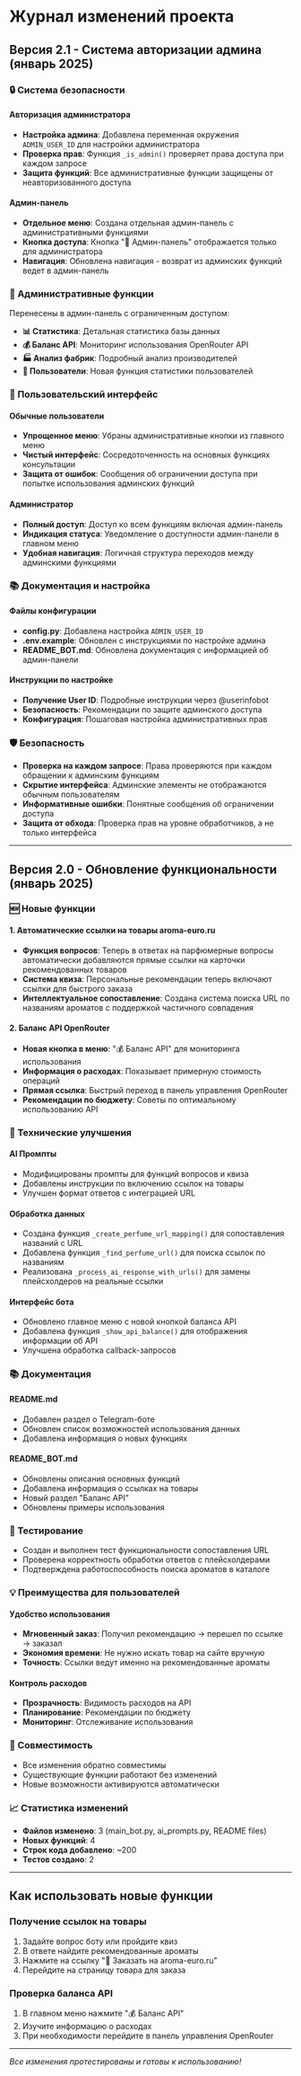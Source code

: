 # Журнал изменений проекта

## Версия 2.1 - Система авторизации админа (январь 2025)

### 🔒 Система безопасности

#### Авторизация администратора
- **Настройка админа**: Добавлена переменная окружения `ADMIN_USER_ID` для настройки администратора
- **Проверка прав**: Функция `_is_admin()` проверяет права доступа при каждом запросе
- **Защита функций**: Все административные функции защищены от неавторизованного доступа

#### Админ-панель
- **Отдельное меню**: Создана отдельная админ-панель с административными функциями
- **Кнопка доступа**: Кнопка "🔧 Админ-панель" отображается только для администратора
- **Навигация**: Обновлена навигация - возврат из админских функций ведет в админ-панель

### 🔧 Административные функции

Перенесены в админ-панель с ограниченным доступом:
- **📊 Статистика**: Детальная статистика базы данных
- **💰 Баланс API**: Мониторинг использования OpenRouter API
- **🏭 Анализ фабрик**: Подробный анализ производителей
- **👥 Пользователи**: Новая функция статистики пользователей

### 👥 Пользовательский интерфейс

#### Обычные пользователи
- **Упрощенное меню**: Убраны административные кнопки из главного меню
- **Чистый интерфейс**: Сосредоточенность на основных функциях консультации
- **Защита от ошибок**: Сообщения об ограничении доступа при попытке использования админских функций

#### Администратор
- **Полный доступ**: Доступ ко всем функциям включая админ-панель
- **Индикация статуса**: Уведомление о доступности админ-панели в главном меню
- **Удобная навигация**: Логичная структура переходов между админскими функциями

### 📚 Документация и настройка

#### Файлы конфигурации
- **config.py**: Добавлена настройка `ADMIN_USER_ID`
- **.env.example**: Обновлен с инструкциями по настройке админа
- **README_BOT.md**: Обновлена документация с информацией об админ-панели

#### Инструкции по настройке
- **Получение User ID**: Подробные инструкции через @userinfobot
- **Безопасность**: Рекомендации по защите админского доступа
- **Конфигурация**: Пошаговая настройка административных прав

### 🛡️ Безопасность

- **Проверка на каждом запросе**: Права проверяются при каждом обращении к админским функциям
- **Скрытие интерфейса**: Админские элементы не отображаются обычным пользователям
- **Информативные ошибки**: Понятные сообщения об ограничении доступа
- **Защита от обхода**: Проверка прав на уровне обработчиков, а не только интерфейса

---

## Версия 2.0 - Обновление функциональности (январь 2025)

### 🆕 Новые функции

#### 1. Автоматические ссылки на товары aroma-euro.ru
- **Функция вопросов**: Теперь в ответах на парфюмерные вопросы автоматически добавляются прямые ссылки на карточки рекомендованных товаров
- **Система квиза**: Персональные рекомендации теперь включают ссылки для быстрого заказа
- **Интеллектуальное сопоставление**: Создана система поиска URL по названиям ароматов с поддержкой частичного совпадения

#### 2. Баланс API OpenRouter
- **Новая кнопка в меню**: "💰 Баланс API" для мониторинга использования
- **Информация о расходах**: Показывает примерную стоимость операций
- **Прямая ссылка**: Быстрый переход в панель управления OpenRouter
- **Рекомендации по бюджету**: Советы по оптимальному использованию API

### 🔧 Технические улучшения

#### AI Промпты
- Модифицированы промпты для функций вопросов и квиза
- Добавлены инструкции по включению ссылок на товары
- Улучшен формат ответов с интеграцией URL

#### Обработка данных
- Создана функция `_create_perfume_url_mapping()` для сопоставления названий с URL
- Добавлена функция `_find_perfume_url()` для поиска ссылок по названиям
- Реализована `_process_ai_response_with_urls()` для замены плейсхолдеров на реальные ссылки

#### Интерфейс бота
- Обновлено главное меню с новой кнопкой баланса API
- Добавлена функция `_show_api_balance()` для отображения информации об API
- Улучшена обработка callback-запросов

### 📚 Документация

#### README.md
- Добавлен раздел о Telegram-боте
- Обновлен список возможностей использования данных
- Добавлена информация о новых функциях

#### README_BOT.md
- Обновлены описания основных функций
- Добавлена информация о ссылках на товары
- Новый раздел "Баланс API"
- Обновлены примеры использования

### 🧪 Тестирование
- Создан и выполнен тест функциональности сопоставления URL
- Проверена корректность обработки ответов с плейсхолдерами
- Подтверждена работоспособность поиска ароматов в каталоге

### 💡 Преимущества для пользователей

#### Удобство использования
- **Мгновенный заказ**: Получил рекомендацию → перешел по ссылке → заказал
- **Экономия времени**: Не нужно искать товар на сайте вручную
- **Точность**: Ссылки ведут именно на рекомендованные ароматы

#### Контроль расходов
- **Прозрачность**: Видимость расходов на API
- **Планирование**: Рекомендации по бюджету
- **Мониторинг**: Отслеживание использования

### 🔄 Совместимость
- Все изменения обратно совместимы
- Существующие функции работают без изменений  
- Новые возможности активируются автоматически

### 📈 Статистика изменений
- **Файлов изменено**: 3 (main_bot.py, ai_prompts.py, README files)
- **Новых функций**: 4
- **Строк кода добавлено**: ~200
- **Тестов создано**: 2

---

## Как использовать новые функции

### Получение ссылок на товары
1. Задайте вопрос боту или пройдите квиз
2. В ответе найдите рекомендованные ароматы
3. Нажмите на ссылку "🛒 Заказать на aroma-euro.ru"
4. Перейдите на страницу товара для заказа

### Проверка баланса API
1. В главном меню нажмите "💰 Баланс API"
2. Изучите информацию о расходах
3. При необходимости перейдите в панель управления OpenRouter

---

*Все изменения протестированы и готовы к использованию!*